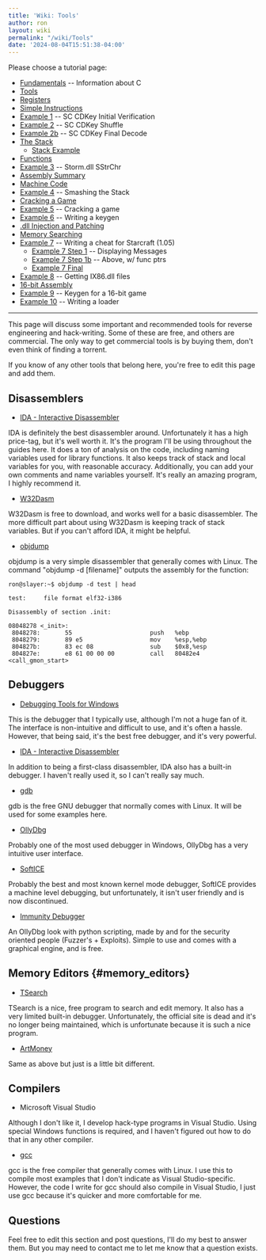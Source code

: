 ```yaml
---
title: 'Wiki: Tools'
author: ron
layout: wiki
permalink: "/wiki/Tools"
date: '2024-08-04T15:51:38-04:00'
---
```


Please choose a tutorial page:

-   [Fundamentals](Fundamentals "wikilink") \-- Information about C
-   [Tools](Tools "wikilink")
-   [Registers](Registers "wikilink")
-   [Simple Instructions](Simple_Instructions "wikilink")
-   [Example 1](Example_1 "wikilink") \-- SC CDKey Initial Verification
-   [Example 2](Example_2 "wikilink") \-- SC CDKey Shuffle
-   [Example 2b](Example_2b "wikilink") \-- SC CDKey Final Decode
-   [The Stack](The_Stack "wikilink")
    -   [Stack Example](Stack_Example "wikilink")
-   [Functions](Functions "wikilink")
-   [Example 3](Example_3 "wikilink") \-- Storm.dll SStrChr
-   [Assembly Summary](Assembly_Summary "wikilink")
-   [Machine Code](Machine_Code "wikilink")
-   [Example 4](Example_4 "wikilink") \-- Smashing the Stack
-   [Cracking a Game](Cracking_a_Game "wikilink")
-   [Example 5](Example_5 "wikilink") \-- Cracking a game
-   [Example 6](Example_6 "wikilink") \-- Writing a keygen
-   [.dll Injection and Patching](.dll_Injection_and_Patching "wikilink")
-   [Memory Searching](Memory_Searching "wikilink")
-   [Example 7](Example_7 "wikilink") \-- Writing a cheat for Starcraft (1.05)
    -   [Example 7 Step 1](Example_7_Step_1 "wikilink") \-- Displaying Messages
    -   [Example 7 Step 1b](Example_7_Step_1b "wikilink") \-- Above, w/ func ptrs
    -   [Example 7 Final](Example_7_Final "wikilink")
-   [Example 8](Example_8 "wikilink") \-- Getting IX86.dll files
-   [16-bit Assembly](16-bit_Assembly "wikilink")
-   [Example 9](Example_9 "wikilink") \-- Keygen for a 16-bit game
-   [Example 10](Example_10 "wikilink") \-- Writing a loader

---


This page will discuss some important and recommended tools for reverse engineering and hack-writing. Some of these are free, and others are commercial. The only way to get commercial tools is by buying them, don\'t even think of finding a torrent.

If you know of any other tools that belong here, you\'re free to edit this page and add them.

## Disassemblers

-   [IDA - Interactive Disassembler](http://www.datarescue.com)

IDA is definitely the best disassembler around. Unfortunately it has a high price-tag, but it\'s well worth it. It\'s the program I\'ll be using throughout the guides here. It does a ton of analysis on the code, including naming variables used for library functions. It also keeps track of stack and local variables for you, with reasonable accuracy. Additionally, you can add your own comments and name variables yourself. It\'s really an amazing program, I highly recommend it.

-   [W32Dasm](http://www.javaop.com/~ron/programs/w32dsm.zip)

W32Dasm is free to download, and works well for a basic disassembler. The more difficult part about using W32Dasm is keeping track of stack variables. But if you can\'t afford IDA, it might be helpful.

-   [objdump](http://www.die.net/doc/linux/man/man1/objdump.1.html)

objdump is a very simple disassembler that generally comes with Linux. The command \"objdump -d \[filename\]\" outputs the assembly for the function:

    ron@slayer:~$ objdump -d test | head

    test:     file format elf32-i386

    Disassembly of section .init:

    08048278 <_init>:
     8048278:       55                      push   %ebp
     8048279:       89 e5                   mov    %esp,%ebp
     804827b:       83 ec 08                sub    $0x8,%esp
     804827e:       e8 61 00 00 00          call   80482e4 <call_gmon_start>

## Debuggers

-   [Debugging Tools for Windows](http://www.microsoft.com/whdc/devtools/debugging/default.mspx)

This is the debugger that I typically use, although I\'m not a huge fan of it. The interface is non-intuitive and difficult to use, and it\'s often a hassle. However, that being said, it\'s the best free debugger, and it\'s very powerful.

-   [IDA - Interactive Disassembler](http://www.datarescue.com)

In addition to being a first-class disassembler, IDA also has a built-in debugger. I haven\'t really used it, so I can\'t really say much.

-   [gdb](http://bama.ua.edu/cgi-bin/man-cgi?gdb)

gdb is the free GNU debugger that normally comes with Linux. It will be used for some examples here.

-   [OllyDbg](http://www.ollydbg.de)

Probably one of the most used debugger in Windows, OllyDbg has a very intuitive user interface.

-   [SoftICE](http://en.wikipedia.org/wiki/SoftICE)

Probably the best and most known kernel mode debugger, SoftICE provides a machine level debugging, but unfortunately, it isn\'t user friendly and is now discontinued.

-   [Immunity Debugger](http://www.immunityinc.com/products-immdbg.shtml)

An OllyDbg look with python scripting, made by and for the security oriented people (Fuzzer\'s + Exploits). Simple to use and comes with a graphical engine, and is free.

## Memory Editors {#memory_editors}

-   [TSearch](http://www.javaop.com/~ron/programs/tsearch.zip)

TSearch is a nice, free program to search and edit memory. It also has a very limited built-in debugger. Unfortunately, the official site is dead and it\'s no longer being maintained, which is unfortunate because it is such a nice program.

-   [ArtMoney](http://www.artmoney.ru/)

Same as above but just is a little bit different.

## Compilers

-   Microsoft Visual Studio

Although I don\'t like it, I develop hack-type programs in Visual Studio. Using special Windows functions is required, and I haven\'t figured out how to do that in any other compiler.

-   [gcc](http://bama.ua.edu/cgi-bin/man-cgi?gcc)

gcc is the free compiler that generally comes with Linux. I use this to compile most examples that I don\'t indicate as Visual Studio-specific. However, the code I write for gcc should also compile in Visual Studio, I just use gcc because it\'s quicker and more comfortable for me.

## Questions

Feel free to edit this section and post questions, I\'ll do my best to answer them. But you may need to contact me to let me know that a question exists.
